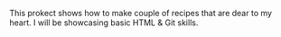 This prokect shows how to make couple of recipes that are dear to my heart. I will be showcasing basic HTML & Git skills.